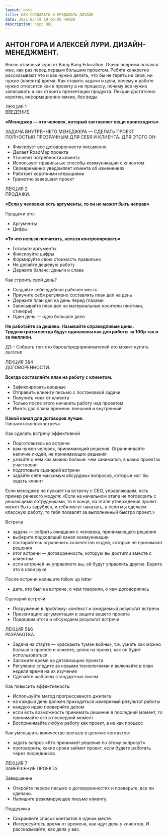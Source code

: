 ```yaml
---
layout: post
title: КАК СОЗДАВАТЬ И ПРОДАВАТЬ ДИЗАЙН 
date: 2021-03-19 19:00:00 +0000
description: Курс BBE
---
```


## <span class="mark">АНТОН ГОРА И АЛЕКСЕЙ ЛУРИ. ДИЗАЙН-МЕНЕДЖМЕНТ.</span>

Вновь отличный курс от Bang Bang Education. Очень вовремя попался мне, как раз перед первым большим проектом. Ребята конкретно рассказывают что и как нужно делать, что бы не терять ни свое, ни чужое (клиента) время. Как ставить задачи и цели, почему к работе нужно относится как к проекту а не процессу, почему все нужно записывать и как строить презентации продукта. Лекции достаточно коротки, информационно емкие, без воды.

ЛЕКЦИЯ 1  
ВВЕДЕНИЕ.  

**«Менеджер — это человек, который заставляет вещи происходить»**

ЗАДАЧА ВНУТРЕННЕГО МЕНЕДЖЕРА — СДЕЛАТЬ ПРОЕКТ ПОЛНОСТЬЮ ПРОЗРАЧНЫМ ДЛЯ СЕБЯ И КЛИЕНТА. ДЛЯ ЭТОГО ОН:
* Фиксирует все договоренности письменно
* Делает RoadMap проекта
* Уточняет потребности клиента
* Использует правильные способы коммуникации с клиентом
* Своевременно уведомляет клиента об изменениях
* Работает короткими итерациями
* Грамотно завершает проект


ЛЕКЦИЯ 2  
ПРОДАЖИ.  

**«Если у человека есть аргументы, то он не может быть неправ»**

Продажи это:
* Аргументы
* Цифры

**«То что нельзя посчитать, нельзя контролировать»**

* Готовьте аргументы
* Фиксируйте цифры
* Формируйте свою стоимость правильно
* Не делайте дешевую работу
* Держите баланс: деньги и слава

Как строить свой день?
* Создайте себе удобное рабочее место
* Приучите себя регулярно составлять план дел на день
* Держите план дел на день перед глазами
* Записывайте план дел на материальные носители (листики, стикеры)
* Один день — одно большое дело

**Не работайте за дешево. Называйте справедливые цены. Трудозатраты всегда будут одинаковы как для работы за 100р так и за миллион.**

ДЗ - Собрать топ-сто баров/предпринимателей кто может купить логотип


ЛЕКЦИЯ 3&4  
ДОГОВОРЕННОСТИ.   


**Всегда составляйте план на работу с клиентом.**

* Зафиксировать вводные
* Отправить клиенту письмо с постановкой задачи
* Получить «ок» от клиента
* Только после этого начинать работу над проектом
* Иметь два плана времени: внешний и внутренний

**Какой канал для договоров лучше:**  
Письмо<звонок<встреча

Как сделать встречу эффективной
* Подготовьтесь ко встрече
* вам нужен человек, принимающий решения. Ограничивайте наличие людей, не принимающих решения
* узнайте о нем как можно больше: чем занимался, в каких проектах участвовал
* подготовьте сценарий встречи
* задайте себе максимум абсурдных вопросов, которые мог бы задать клиент

Если менеджер не пускает на встречу с СЕО, управляющим, есть пример речевого модуля:
«Если на начальном этапе не поговорить с решающими сотрудниками, то в конце, на этапе утверждения проект может быть зарублен, и тебя могут наказать, а если мы сделаем классную работу, то тебя похвалят за выполненный быстро проект.»

Встреча
* задача — собрать ожидания с человека, принимающего решения
* выберите подходящий канал коммуникации
* постарайтесь ограничить количество людей, которые не принимают решения
* итог встречи — договоренность, которую вы достигли вместе с клиентом
* если встречей не управляете вы, ей будут управлять другие. Берите это в свои руки

После встречи напишите follow up letter
* дата, кто был на встрече, о чем говорили, о чем договорились

Сценарий встречи
* Погружение в проблему: контекст и ожидаемый результат встречи
* Презентация: аргументация и защита вашего проекта
* Подводим итоги и обсуждаем результат встречи


ЛЕКЦИЯ 5&6  
РАЗРАБОТКА.   

* Задача на старте — «раскрыть туман войны», т.е. узнать как можно больше о проекте и клиенте, целях на проект, как он будет использоваться 
* Заложите время на детализацию проекта
* Регулярно следите за новыми технологиями и включайте в план недели время на их изучение
* Сделайте шаблоны стандартных писем

Как повысить эффективность:
* Используйте метод прогрессивного джипега
* на каждый день должен приходиться измеримый результат работы
* каждую идею проверяйте делом
* если есть возможность принимать решение в последний момент, то принимайте его в последний момент
* Воспринимайте любую работу как проект, а не как процесс

Как уменьшить количество звеньев в цепочке контактов:
* задать вопрос «Кто принимает решение по этому вопросу?»
* проговорить, какие сроки займет проект, если будете работать через посредников


ЛЕКЦИЯ 7  
ЗАВЕРШЕНИЕ ПРОЕКТА  

Завершение
* Откройте первое письмо о договоренностях и проверьте, все ли сделано.
* Напишите резюмирующее письмо клиенту.

Поддержка
* Сохраняйте список контактов в одном месте.
* Интересуйтесь время от времени, как идут дела у клиентов. И рассказывайте, как дела у вас.

